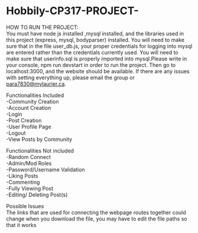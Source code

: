 # Hobbily-CP317-PROJECT-

HOW TO RUN THE PROJECT:  
You must have node js installed ,mysql installed, and the libraries used in this project (express, mysql, bodyparser) installed. You will need to make sure that in the file user_db.js, your proper credentials for logging into mysql are entered rather than the credentials currently used. You will need to make sure that userinfo.sql is properly imported into mysql.Please write in your console, npm run devstart in order to run the project. Then go to localhost:3000, and the website should be available. If there are any issues with setting everything up, please email the group or para7830@mylaurier.ca.

Functionalities Included  
-Community Creation  
-Account Creation  
-Login  
-Post Creation  
-User Profile Page  
-Logout  
-View Posts by Community

Functionalities Not included  
-Random Connect  
-Admin/Mod Roles  
-Password/Username Validation  
-Liking Posts  
-Commenting  
-Fully Viewing Post  
-Editing/ Deleting Post(s)  

Possible Issues  
The links that are used for connecting the webpage routes together could change when you download the file, you may have to edit the file paths so that it works


